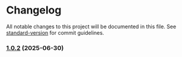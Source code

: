 # Changelog

All notable changes to this project will be documented in this file. See [standard-version](https://github.com/conventional-changelog/standard-version) for commit guidelines.

### [1.0.2](https://gitee.com/keekuun/keekuun.github.io/compare/v1.0.1...v1.0.2) (2025-06-30)
